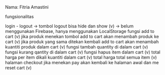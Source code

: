 Nama: Fitria Amastini

fungsionalitas

login - logout -> tombol logout bisa hide dan show (v) -> belum menggunakan Firebase, hanya menggunakan LocalStorage
fungsi add to cart (v)
jika produk menekan tombol add to cart akan menambah produk ke cart (v)
jika produk yang sama ditekan kembali add to cart akan menambah kuantiti produk dalam cart (v)
fungsi tambah quantity di dalam cart (v)
fungsi kurang qantity di dalam cart (v)
fungsi hapus item dalam cart (v)
total harga per item dikali kuantiti dalam cart (v)
total harga total semua item (v)
halaman checkout jika menekan pay akan kembali ke halaman awal dan me reset cart (v)
